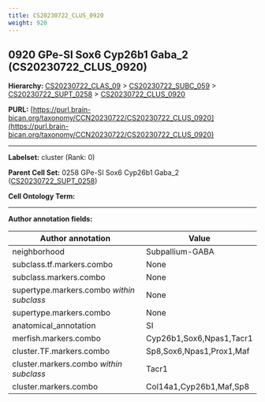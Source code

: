 ```yaml
---
title: CS20230722_CLUS_0920
weight: 920
---
```

## 0920 GPe-SI Sox6 Cyp26b1 Gaba_2 (CS20230722_CLUS_0920)
<b>Hierarchy: </b>
[CS20230722_CLAS_09](../CS20230722_CLAS_09) >
[CS20230722_SUBC_059](../CS20230722_SUBC_059) >
[CS20230722_SUPT_0258](../CS20230722_SUPT_0258) >
[CS20230722_CLUS_0920](../CS20230722_CLUS_0920)

**PURL:** [https://purl.brain-bican.org/taxonomy/CCN20230722/CS20230722_CLUS_0920](https://purl.brain-bican.org/taxonomy/CCN20230722/CS20230722_CLUS_0920)

---


**Labelset:** cluster (Rank: 0)

**Parent Cell Set:** 0258 GPe-SI Sox6 Cyp26b1 Gaba_2 ([CS20230722_SUPT_0258](../CS20230722_SUPT_0258))



**Cell Ontology Term:** 

[MARKER GENES.]: #


---

[TRANSFERRED ANNOTATIONS.]: #


[AUTHOR ANNOTATION FIELDS.]: #


**Author annotation fields:**

| Author annotation | Value |
|-------------------|-------|
|neighborhood|Subpallium-GABA|
|subclass.tf.markers.combo|None|
|subclass.markers.combo|None|
|supertype.markers.combo _within subclass_|None|
|supertype.markers.combo|None|
|anatomical_annotation|SI|
|merfish.markers.combo|Cyp26b1,Sox6,Npas1,Tacr1|
|cluster.TF.markers.combo|Sp8,Sox6,Npas1,Prox1,Maf|
|cluster.markers.combo _within subclass_|Tacr1|
|cluster.markers.combo|Col14a1,Cyp26b1,Maf,Sp8|
